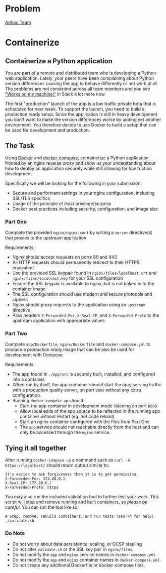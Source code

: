 # Problem
[Adhoc Team](https://homework.adhoc.team/containerize/)
# Containerize

## Containerize a Python application

You are part of a remote and distributed team who is developing a Python web application. Lately, your peers have been complaining about Python version differences causing the app to behave differently or not work at all. The problems are not consistent across all team members and you see ["Works on my machine!"](https://blog.codinghorror.com/the-works-on-my-machine-certification-program/) in Slack a lot more now.

The first "production" launch of the app is a low traffic private beta that is scheduled for next week. To support the launch, you need to build a production ready setup. Since the application is still in heavy development you don't want to make the version differences worse by adding yet another environment. You therefore decide to use Docker to build a setup that can be used for development and production.

## The Task

Using [Docker](https://www.docker.com/) and [docker-compose](https://docs.docker.com/compose/), containerize a Python application fronted by an nginx reverse proxy and show us your understanding about how to deploy an application securely while still allowing for low friction development.

Specifically we will be looking for the following in your submission:

- Secure and performant settings in your nginx configuration, including SSL/TLS specifics
- Usage of the principle of least privilege/surprise
- Docker best practices including security, configuration, and image size

### Part One

Complete the provided `nginx/nginx.conf` by writing a `server` directive(s) that proxies to the upstream application.

Requirements:

- Nginx should accept requests on ports 80 and 443
- All HTTP requests should permanently redirect to their HTTPS equivalent
- Use the provided SSL keypair found in `nginx/files/localhost.crt` and `nginx/files/localhost.key` for your SSL configuration
- Ensure the SSL keypair is available to nginx, but is not baked in to the container image
- The SSL configuration should use modern and secure protocols and ciphers
- Nginx should proxy requests to the application using an `upstream` directive
- Pass headers `X-Forwarded-For`, `X-Real-IP`, and `X-Forwarded-Proto` to the upstream application with appropriate values

### Part Two

Complete `app/Dockerfile`, `nginx/Dockerfile` and `docker-compose.yml` to produce a production ready image that can be also be used for development with Compose.

Requirements:

- The app found in `./app/src` is securely built, installed, and configured into a container.
- When run by itself, the app container should start the app, serving traffic with a production quality server, on port `8000` without any extra configuration.
- Running `docker-compose up` should:
  - Start the app container in development mode listening on port `8000`
  - Allow local edits of the app source to be reflected in the running app container without restart (eg: hot code reload)
  - Start an nginx container configured with the files from Part One
  - The `app` service should not reachable directly from the host and can only be accessed through the `nginx` service.

## Tying it all together

After running `docker-compose up` a command such as `curl -k https://localhost/` should return output similar to:

```Text
It's easier to ask forgiveness than it is to get permission.
X-Forwarded-For: 172.20.0.1
X-Real-IP: 172.20.0.1
X-Forwarded-Proto: https
```

You may also run the included validation tool to further test your work. This script will stop and remove running and built containers, so _please be careful._ You can run the tool like so:

```shell
# Stop, remove, rebuild containers, and run tests (see -h for help)
./validate.sh
```


### Do Nots

- Do not worry about data persistence, scaling, or OCSP stapling
- Do not alter `validate.sh` or the SSL key pair in `nginx/files`.
- Do not modify the `app` and `nginx` service names in `docker-compose.yml`.
- Do not modify the `app` and `nginx` container names in `docker-compose.yml`.
- Do not create any additional Dockerfile or docker-compose files.
